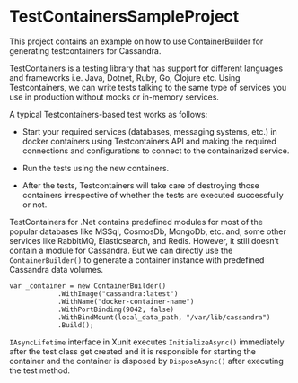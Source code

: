 # TestContainersSampleProject
This project contains an example on how to use ContainerBuilder for generating testcontainers for Cassandra.

TestContainers is a testing library that has support for different languages and frameworks i.e. Java, Dotnet, Ruby, Go, Clojure etc. Using Testcontainers, we can write tests talking to the same type of services you use in production without mocks or in-memory services.

A typical Testcontainers-based test works as follows:

- Start your required services (databases, messaging systems, etc.) in docker containers using Testcontainers API and making the required connections and configurations to connect to the containarized service.

- Run the tests using the new containers.

- After the tests, Testcontainers will take care of destroying those containers irrespective of whether the tests are executed successfully or not.

TestContainers for .Net contains predefined modules for most of the popular databases like MSSql, CosmosDb, MongoDb, etc. and, some other services like RabbitMQ, Elasticsearch, and Redis. However, it still doesn’t contain a module for Cassandra. But we can directly use the ```ContainerBuilder()``` to generate a container instance with predefined Cassandra data volumes.


```
var _container = new ContainerBuilder()
            .WithImage("cassandra:latest")
            .WithName("docker-container-name")
            .WithPortBinding(9042, false)
            .WithBindMount(local_data_path, "/var/lib/cassandra")
            .Build();
```

```IAsyncLifetime``` interface in Xunit executes ```InitializeAsync()``` immediately after the test class get created and it is responsible for starting the container and the container is disposed by ```DisposeAsync()``` after executing the test method.
